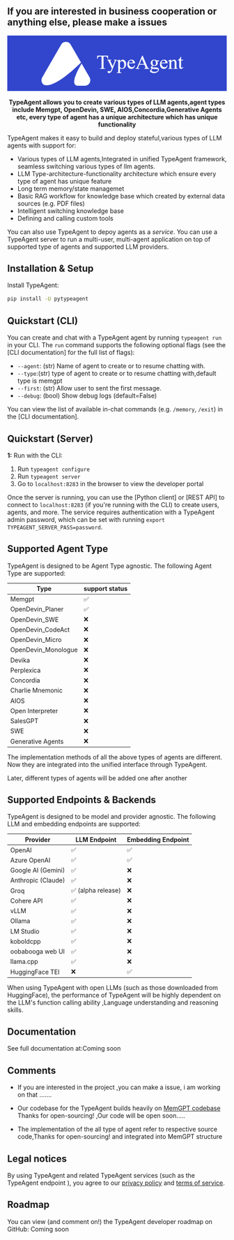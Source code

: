 
## If you are interested in business cooperation or anything else, please make a issues


<p align="center">
  <img src="./assets/logotest5.png" alt="TypeAgent logo"></a>
</p>

<div align="center">

 <strong>TypeAgent allows you to create various types of  LLM agents,agent types include Memgpt, OpenDevin, SWE, AIOS,Concordia,Generative Agents etc,
 every type of agent has a unique architecture which has unique functionality </strong>
</div>





TypeAgent makes it easy to build and deploy stateful,various types of  LLM agents with support for: 
* Various types of  LLM agents,Integrated in unified TypeAgent framework, seamless switching various types of llm agents.
* LLM Type-architecture-functionality architecture which ensure every type of agent has unique feature
* Long term memory/state managemet
* Basic RAG workflow for knowledge base which created by external data sources (e.g. PDF files)
* Intelligent switching knowledge base
* Defining and calling custom tools

You can also use TypeAgent to depoy agents as a *service*. You can use a TypeAgent server to run a multi-user, multi-agent application on top of supported type of agents  and supported LLM providers.



## Installation & Setup   
Install TypeAgent:
```sh
pip install -U pytypeagent
```

## Quickstart (CLI)  
You can create and chat with a TypeAgent agent by running `typeagent run` in your CLI. The `run` command supports the following optional flags (see the [CLI documentation] for the full list of flags):
* `--agent`: (str) Name of agent to create or to resume chatting with.
* `--type`:(str) type of agent to create or to resume chatting with,default type is memgpt
* `--first`: (str) Allow user to sent the first message.
* `--debug`: (bool) Show debug logs (default=False)

You can view the list of available in-chat commands (e.g. `/memory`, `/exit`) in the [CLI documentation].


## Quickstart (Server)  


**1:** Run with the CLI:
1. Run `typeagent configure`
2. Run `typeagent server`
3. Go to `localhost:8283` in the browser to view the developer portal

Once the server is running, you can use the [Python client] or [REST API] to connect to  `localhost:8283` (if you're running with the CLI) to create users, agents, and more. The service requires authentication with a TypeAgent admin password, which can be set with running `export TYPEAGENT_SERVER_PASS=password`. 


## Supported Agent Type 
TypeAgent is designed to be Agent Type  agnostic. The following Agent Type are supported: 

| Type                | support status    |
|---------------------|-----------------  |
| Memgpt              | ✅               |
| OpenDevin_Planer    | ✅               |
| OpenDevin_SWE       | ❌               |
| OpenDevin_CodeAct   | ❌               | 
| OpenDevin_Micro     | ❌               | 
| OpenDevin_Monologue | ❌               | 
| Devika              | ❌               |
| Perplexica          | ❌               |
| Concordia           | ❌               | 
| Charlie Mnemonic    | ❌               |
| AIOS                | ❌               |
| Open Interpreter    | ❌               |
| SalesGPT            | ❌               |
| SWE                 | ❌               |
| Generative Agents   | ❌               |

The implementation methods of all the above types of agents are different. Now they are integrated into the unified interface through TypeAgent. 

Later, different types of agents will be added one after another


## Supported Endpoints & Backends 
TypeAgent is designed to be model and provider agnostic. The following LLM and embedding endpoints are supported: 

| Provider            | LLM Endpoint    | Embedding Endpoint |
|---------------------|-----------------|--------------------|
| OpenAI              | ✅               | ✅                  |
| Azure OpenAI        | ✅               | ✅                  |
| Google AI (Gemini)  | ✅               | ❌                  |
| Anthropic (Claude)  | ✅               | ❌                  |
| Groq                | ✅ (alpha release) | ❌                  |
| Cohere API          | ✅               | ❌                  |
| vLLM                | ✅               | ❌                  |
| Ollama              | ✅               | ❌                  |
| LM Studio           | ✅               | ❌                  |
| koboldcpp           | ✅               | ❌                  |
| oobabooga web UI    | ✅               | ❌                  |
| llama.cpp           | ✅               | ❌                  |
| HuggingFace TEI     | ❌               | ✅                  |

When using TypeAgent with open LLMs (such as those downloaded from HuggingFace), the performance of TypeAgent will be highly dependent on the LLM's function calling ability ,Language understanding and reasoning skills.
## Documentation
See full documentation at:Coming soon


## Comments

- If you are interested in the project ,you can make a issue, i am working on that .......
- Our codebase for the TypeAgent builds heavily on [MemGPT codebase](https://github.com/cpacker/MemGPT?tab=readme-ov-file)
Thanks for open-sourcing! ,Our code will be open soon.....

- The implementation of the all type of agent refer to respective source code,Thanks for open-sourcing!  and integrated into MemGPT structure

## Legal notices
By using TypeAgent and related TypeAgent services (such as the TypeAgent endpoint ), you agree to our [privacy policy](PRIVACY.md) and [terms of service](TERMS.md).


## Roadmap
You can view (and comment on!) the TypeAgent developer roadmap on GitHub: Coming soon
